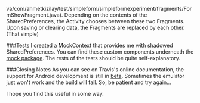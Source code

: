 va/com/ahmetkizilay/test/simpleform/simpleformexperiment/fragments/FormShowFragment.java). Depending on the contents of the SharedPreferences, the Activity chooses between these two Fragments. Upon saving or clearing data, the Fragments are replaced by each other. (That simple)

###Tests
I created a MockContext that provides me with shadowed SharedPreferences. You can find these custom components underneath the [mock package](https://github.com/artsince/SimpleFormExperiment/tree/master/app/src/androidTest/java/com/ahmetkizilay/test/simpleform/simpleformexperiment/mock). The rests of the tests should be quite self-explanatory.

###Closing Notes
As you can see on Travis's online documentation, the support for Android development is still in [beta](http://docs.travis-ci.com/user/languages/android/). Sometimes the emulator just won't work and the build will fail. So, be patient and try again...

I hope you find this useful in some way.